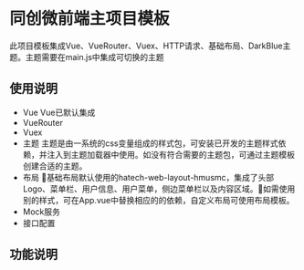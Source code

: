 # 同创微前端主项目模板

此项目模板集成Vue、VueRouter、Vuex、HTTP请求、基础布局、DarkBlue主题。主题需要在main.js中集成可切换的主题

## 使用说明
* Vue
Vue已默认集成
* VueRouter
* Vuex
* 主题
主题是由一系统的css变量组成的样式包，可安装已开发的主题样式依赖，并注入到主题加载器中使用。如没有符合需要的主题包，可通过主题模板创建合适的主题。
* 布局
基础布局默认使用的hatech-web-layout-hmusmc，集成了头部Logo、菜单栏、用户信息、用户菜单，侧边菜单栏以及内容区域。如需使用别的样式，可在App.vue中替换相应的的依赖，自定义布局可使用布局模板。
* Mock服务
* 接口配置
## 功能说明